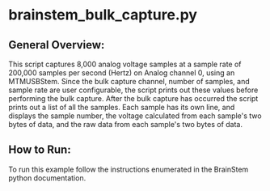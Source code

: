 brainstem_bulk_capture.py
=========================

General Overview:
-----------------
This script captures 8,000 analog voltage samples at a sample rate of 200,000 samples per second (Hertz) on Analog channel 0, using an MTMUSBStem. Since the bulk capture channel, number of samples, and sample rate are user configurable, the script prints out these values before performing the bulk capture. After the bulk capture has occurred the script prints out a list of all the samples. Each sample has its own line, and displays the sample number, the voltage calculated from each sample's two bytes of data, and the raw data from each sample's two bytes of data.

How to Run:
-----------
To run this example follow the instructions enumerated in the BrainStem python documentation.